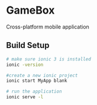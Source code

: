 # GameBox
Cross-platform mobile application

## Build Setup

``` bash
# make sure ionic 3 is installed
ionic -version

#create a new ionic project
ionic start MyApp blank

# run the application
ionic serve -l

```
